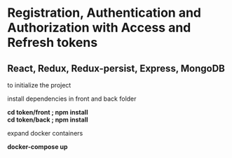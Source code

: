 # Registration, Authentication and Authorization with Access and Refresh tokens
## React, Redux, Redux-persist, Express, MongoDB

<p>to initialize the project</p> 
<p>install dependencies in front and back folder</p> 
<strong>cd token/front ; npm install </strong><br>
<strong>cd token/back ; npm install </strong><br>

<p>expand docker containers</p>
<strong>docker-compose up</strong>
